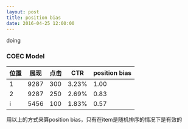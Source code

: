 ```yaml
---
layout: post
title: position bias
date: 2016-04-25 12:00:00
---
```

doing
### **COEC Model**

|  位置 | 展现 | 点击 | CTR  | position bias |
|---|---|---|---|---|
|  1 | 9287  | 300  | 3.23%  | 1.00 |
|  2 | 9287  | 250  | 2.69%  | 0.83 |
|  i | 5456  | 100  | 1.83%  | 0.57 |

用以上的方式来算position bias，只有在item是随机排序的情况下是有效的

